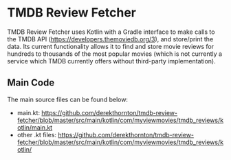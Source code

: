 # TMDB Review Fetcher

TMDB Review Fetcher uses Kotlin with a Gradle interface to make calls to the TMDB API (https://developers.themoviedb.org/3), and store/print the data. Its current functionality allows it to find and store movie reviews for hundreds to thousands of the most popular movies (which is not currently a service which TMDB currently offers without third-party implementation).


## Main Code

The main source files can be found below:
  - main.kt: https://github.com/derekthornton/tmdb-review-fetcher/blob/master/src/main/kotlin/com/myviewmovies/tmdb_reviews/kotlin/main.kt
  - other .kt files: https://github.com/derekthornton/tmdb-review-fetcher/blob/master/src/main/kotlin/com/myviewmovies/tmdb_reviews/kotlin/
